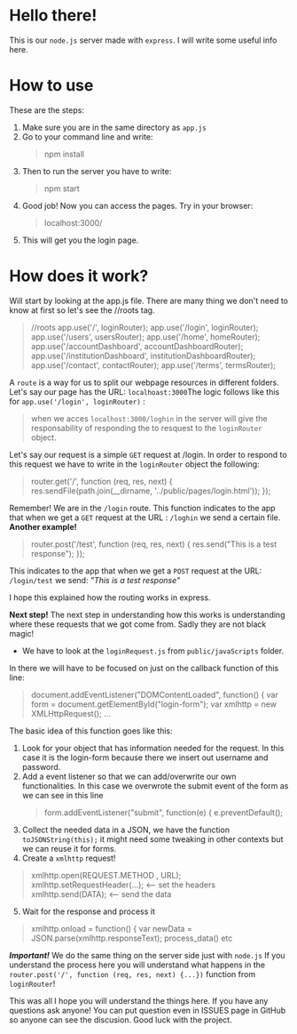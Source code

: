 # Hello there!
This is our `node.js` server made with `express`.
I will write some useful info here.

# How to use

 These are the steps: 
 

 1. Make sure you are in the same directory as `app.js`
 2. Go to your command line and write: 
	 > npm install
 3. Then to run the server you have to write:
	 > npm start 
 4. Good job! Now you can access the pages. Try in your browser:
     > localhost:3000/
 5. This will get you the login page.

# How does it work?
Will start by looking at the app.js file. There are many thing we don't need to know at first so let's see the //roots tag.
>//roots
>app.use('/', loginRouter);
app.use('/login', loginRouter);
app.use('/users', usersRouter);
app.use('/home', homeRouter);
app.use('/accountDashboard', accountDashboardRouter);
app.use('/institutionDashboard', institutionDashboardRouter);
app.use('/contact', contactRouter);
app.use('/terms', termsRouter);

A `route` is a way for us to split our webpage resources in different folders. Let's say our page has the URL: `localhoast:3000`The logic follows like this for `app.use('/login', loginRouter)` :
>  when we acces `localhost:3000/loghin` in the server will give the responsability of responding the to resquest to the `loginRouter`  object.

Let's say our request is a simple `GET` request at /login. In order to respond to this request we have to write in the `loginRouter`  object the following: 
> router.get('/', function (req, res, next) {
res.sendFile(path.join(__dirname, '../public/pages/login.html'));
});

Remember! We are in the `/login` route. This function indicates to the app that when we get a `GET` request at the URL : `/loghin` we send a certain file.
**Another example!**
> router.post('/test', function (req, res, next) {
res.send("This is a test response");
});

This indicates to the app that when we get a `POST` request at the URL: `/login/test` we send: *"This is a test response"* 

I hope this explained how the routing works in express. 

**Next step!**
The next step in understanding how this works is understanding where these requests that we got come from. Sadly they are not black magic! 
- We have to look at the `loginRequest.js` from `public/javaScripts` folder.

In there we will have to be focused on just on the callback function of this line: 
> document.addEventListener("DOMContentLoaded", function() {
>  var form = document.getElementById("login-form");
        var xmlhttp = new XMLHttpRequest();
...

The basic idea of this function goes like this:

 1. Look for your object that has information needed for the request. In this case it is the login-form because there we insert out username and password.
 2. Add a event listener so that we can add/overwrite our own functionalities. In this case we overwrote the submit event of the form as we can see in this line
     > form.addEventListener("submit", function(e) {
             e.preventDefault();
 3. Collect the needed data in a JSON, we have the function `toJSONString(this);` it might need some tweaking in other contexts but we can reuse it for forms.
 4. Create a `xmlhttp` request! 
 > xmlhttp.open(REQUEST.METHOD , URL);
     xmlhttp.setRequestHeader(...); <-- set the headers
     xmlhttp.send(DATA); <-- send the data
 5. Wait for the response and process it
 > xmlhttp.onload = function() {
                var newData = JSON.parse(xmlhttp.responseText);
					process_data() etc 		

***Important!*** We do the same thing on the server side just with `node.js` If you understand the process here you will understand what happens in the `router.post('/', function (req, res, next) {...})` function from `loginRouter`! 

This was all I hope you will understand the things here. If you have any questions ask anyone! You can put question even in ISSUES page in GitHub so anyone can see the discusion. Good luck with the project.